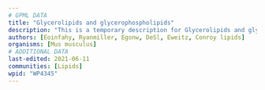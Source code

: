 ```yaml
---
# GPML DATA
title: "Glycerolipids and glycerophospholipids"
description: "This is a temporary description for Glycerolipids and glycerophospholipids"
authors: [Eoinfahy, Ryanmiller, Egonw, DeSl, Eweitz, Conroy lipids]
organisms: [Mus musculus]
# ADDITIONAL DATA
last-edited: 2021-06-11
communities: [Lipids]
wpid: "WP4345"
---
```

